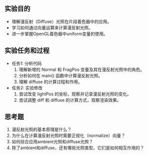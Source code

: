 ## 实验目的
- 理解漫反射（Diffuse）光照在片段着色器中的应用。
- 学习如何通过向量运算来计算漫反射光照。
- 进一步掌握OpenGL着色器中uniform变量的使用。
## 实验任务和过程
- 任务1: 分析代码
  1. 理解新增的 Normal 和 FragPos 变量及其在漫反射光照中的角色。
  2. 分析如何在 main() 函数中计算漫反射光照。
  3. 理解 diffuse 的计算过程和作用。
- 任务2: 实验修改
  1. 尝试改变 lightPos 的坐标，观察并记录漫反射光照的变化。
  2. 尝试调整 diff 和 diffuse 的计算方式，观察渲染效果。
  
## 思考题
1. 漫反射光照的基本原理是什么？
2. 为什么在计算漫反射光照时需要正规化（normalize）向量？
3. 如何综合应用ambient光照和diffuse光照？
4. 除了ambient和diffuse，还有哪些光照类型，它们是如何相互作用的？
<!-- 实现一个简单的界面来动态调整漫反射光照参数。 -->